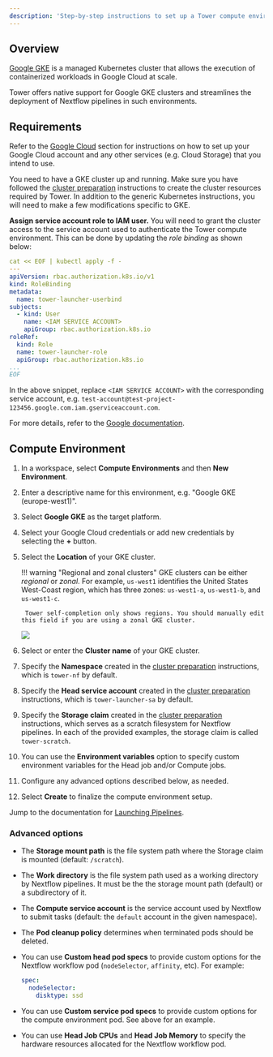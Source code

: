 ```yaml
---
description: 'Step-by-step instructions to set up a Tower compute environment for Google GKE cluster'
---
```


## Overview

[Google GKE](https://cloud.google.com/kubernetes-engine) is a managed Kubernetes cluster that allows the execution of containerized workloads in Google Cloud at scale.

Tower offers native support for Google GKE clusters and streamlines the deployment of Nextflow pipelines in such environments.


## Requirements

Refer to the [Google Cloud](../google-cloud/#configure-google-cloud) section for instructions on how to set up your Google Cloud account and any other services (e.g. Cloud Storage) that you intend to use.

You need to have a GKE cluster up and running. Make sure you have followed the [cluster preparation](../k8s/#cluster-preparation) instructions to create the cluster resources required by Tower. In addition to the generic Kubernetes instructions, you will need to make a few modifications specific to GKE.

**Assign service account role to IAM user.** You will need to grant the cluster access to the service account used to authenticate the Tower compute environment. This can be done by updating the *role binding* as shown below:

```yaml
cat << EOF | kubectl apply -f -
---
apiVersion: rbac.authorization.k8s.io/v1
kind: RoleBinding
metadata:
  name: tower-launcher-userbind
subjects:
  - kind: User
    name: <IAM SERVICE ACCOUNT>
    apiGroup: rbac.authorization.k8s.io
roleRef:
  kind: Role
  name: tower-launcher-role
  apiGroup: rbac.authorization.k8s.io
...
EOF
```

In the above snippet, replace `<IAM SERVICE ACCOUNT>` with the corresponding service account, e.g. `test-account@test-project-123456.google.com.iam.gserviceaccount.com`.

For more details, refer to the [Google documentation](https://cloud.google.com/kubernetes-engine/docs/how-to/role-based-access-control).


## Compute Environment

1. In a workspace, select **Compute Environments** and then **New Environment**.

2. Enter a descriptive name for this environment, e.g. "Google GKE (europe-west1)".

3. Select **Google GKE** as the target platform.

4. Select your Google Cloud credentials or add new credentials by selecting the **+** button.

5. Select the **Location** of your GKE cluster.

    !!! warning "Regional and zonal clusters" 
        GKE clusters can be either *regional* or *zonal*. For example, `us-west1` identifies the United States West-Coast region, which has three zones: `us-west1-a`, `us-west1-b`, and `us-west1-c`.

        Tower self-completion only shows regions. You should manually edit this field if you are using a zonal GKE cluster.

    ![](_images/gke_regions.png)

6. Select or enter the **Cluster name** of your GKE cluster.

7. Specify the **Namespace** created in the [cluster preparation](#cluster-preparation) instructions, which is `tower-nf` by default.

8. Specify the **Head service account** created in the [cluster preparation](#cluster-preparation) instructions, which is `tower-launcher-sa` by default.

9. Specify the **Storage claim** created in the [cluster preparation](#cluster-preparation) instructions, which serves as a scratch filesystem for Nextflow pipelines. In each of the provided examples, the storage claim is called `tower-scratch`.

10. You can use the **Environment variables** option to specify custom environment variables for the Head job and/or Compute jobs.

11. Configure any advanced options described below, as needed.

12. Select **Create** to finalize the compute environment setup.

Jump to the documentation for [Launching Pipelines](../launch/launchpad.md).


### Advanced options

- The **Storage mount path** is the file system path where the Storage claim is mounted (default: `/scratch`).

- The **Work directory** is the file system path used as a working directory by Nextflow pipelines. It must be the the storage mount path (default) or a subdirectory of it.

- The **Compute service account** is the service account used by Nextflow to submit tasks (default: the `default` account in the given namespace).

- The **Pod cleanup policy** determines when terminated pods should be deleted.

- You can use **Custom head pod specs** to provide custom options for the Nextflow workflow pod (`nodeSelector`, `affinity`, etc). For example:
    ```yaml
    spec:
      nodeSelector:
        disktype: ssd
    ```

- You can use **Custom service pod specs** to provide custom options for the compute environment pod. See above for an example.

- You can use **Head Job CPUs** and **Head Job Memory** to specify the hardware resources allocated for the Nextflow workflow pod.
